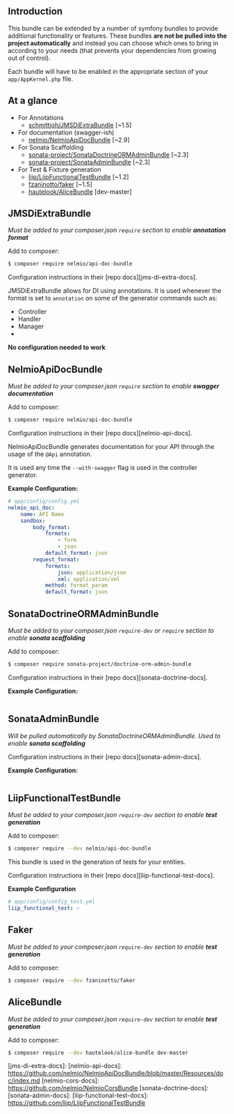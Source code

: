 Introduction
------------
This bundle can be extended by a number of symfony bundles to provide additional functionality or features.
These bundles **are not be pulled into the project automatically** and instead you can choose which ones to bring
in according to your needs (that prevents your dependencies from growing out of control).

Each bundle will have to be enabled in the appropriate section of your `app/AppKernel.php` file.

At a glance
-----------

* For Annotations
  * [schmittjoh/JMSDiExtraBundle](#jmsdiextrabundle) [~1.5]
* For documentation (swagger-ish)
  * [nelmio/NelmioApiDocBundle](#nelmioapidocbundle) [~2.9]
* For Sonata Scaffolding
  * [sonata-project/SonataDoctrineORMAdminBundle](#sonatadoctrineormadminbundle) [~2.3]
  * [sonata-project/SonataAdminBundle](#sonataadmin) [~2.3]
* For Test & Fixture generation
  * [liip/LiipFunctionalTestBundle](#liipfunctionaltestbundle) [~1.2]
  * [fzaninotto/faker](#faker) [~1.5]
  * [hautelook/AliceBundle](#alicebundle) [dev-master]

JMSDiExtraBundle
----------------
*Must be added to your composer.json `require` section to enable **annotation format***

Add to composer:
```bash
$ composer require nelmio/api-doc-bundle
```

Configuration instructions in their [repo docs][jms-di-extra-docs].

JMSDiExtraBundle allows for DI using annotations. It is used whenever the format is set to `annotation`
on some of the generator commands such as:

- Controller
- Handler
- Manager
- 

**No configuration needed to work**

NelmioApiDocBundle 
------------------
*Must be added to your composer.json `require` section to enable **swagger documentation***

Add to composer:
```bash
$ composer require nelmio/api-doc-bundle
```

Configuration instructions in their [repo docs][nelmio-api-docs].

NelmioApiDocBundle generates documentation for your API through the usage of the `@Api` annotation.

It is used any time the `--with-swagger` flag is used in the controller generator.

**Example Configuration:**

```yml
# app/config/config.yml
nelmio_api_doc:
    name: API Name
    sandbox:
        body_format:
            formats:
                - form
                - json
            default_format: json
        request_format:
            formats:
                json: application/json
                xml: application/xml
            method: format_param
            default_format: json
```

SonataDoctrineORMAdminBundle
----------------------------
*Must be added to your composer.json `require-dev` or `require` section to enable **sonata scaffolding***

Add to composer:
```bash
$ composer require sonata-project/doctrine-orm-admin-bundle
```

Configuration instructions in their [repo docs][sonata-doctrine-docs].

**Example Configuration:**

```yml
```

SonataAdminBundle
-----------------
*Will be pulled automatically by SonataDoctrineORMAdminBundle. Used to enable **sonata scaffolding*** 

Configuration instructions in their [repo docs][sonata-admin-docs].

**Example Configuration:**

```yml
```

LiipFunctionalTestBundle 
------------------------
*Must be added to your composer.json `require-dev` section to enable **test generation***

Add to composer:
```bash
$ composer require --dev nelmio/api-doc-bundle
```

This bundle is used in the generation of tests for your entities.

Configuration instructions in their [repo docs][liip-functional-test-docs].

**Example Configuration**

```yml
# app/config/config_test.yml
liip_functional_test: ~
```

Faker
-----
*Must be added to your composer.json `require-dev` section to enable **test generation***

Add to composer:
```bash
$ composer require --dev fzaninotto/faker
```

AliceBundle
-----------
*Must be added to your composer.json `require-dev` section to enable **test generation***

Add to composer:
```bash
$ composer require --dev hautelook/alice-bundle dev-master
```


[jms-di-extra-docs]: 
[nelmio-api-docs]: https://github.com/nelmio/NelmioApiDocBundle/blob/master/Resources/doc/index.md
[nelmio-cors-docs]: https://github.com/nelmio/NelmioCorsBundle
[sonata-doctrine-docs]:
[sonata-admin-docs]:
[liip-functional-test-docs]: https://github.com/liip/LiipFunctionalTestBundle
